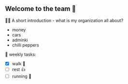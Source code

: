 ## Welcome to the team 🙌


🙋‍♀️ A short introduction - what is my organization all about?
- money
- cars
- adminki
- chilli peppers

👀 weekly tasks:
- [x] walk 🧙
- [ ] rest :+1:
- [ ] running 🍪
